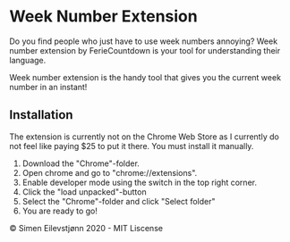 # Week Number Extension

Do you find people who just have to use week numbers annoying? Week number extension by FerieCountdown is your tool for understanding their language.

Week number extension is the handy tool that gives you the current week number in an instant!


## Installation

The extension is currently not on the Chrome Web Store as I currently do not feel like paying $25 to put it there. You must install it manually.

1. Download the "Chrome"-folder.
2. Open chrome and go to "chrome://extensions".
3. Enable developer mode using the switch in the top right corner.
4. Click the "load unpacked"-button
5. Select the "Chrome"-folder and click "Select folder"
5. You are ready to go!

&copy; Simen Eilevstjønn 2020 - MIT Liscense
